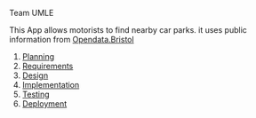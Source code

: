 Team UMLE

This App allows motorists to find nearby car parks. it uses public information from [Opendata.Bristol](https://opendata.bristol.gov.uk/explore/dataset/traffic-accidents0/information/)

1. [Planning](docs/planning.md)
2. [Requirements](docs/requirements.md)
3. [Design](docs/design.md)
4. [Implementation](docs/implementation.md)
5. [Testing](docs/testing.md)
6. [Deployment](docs/deployment.md)
